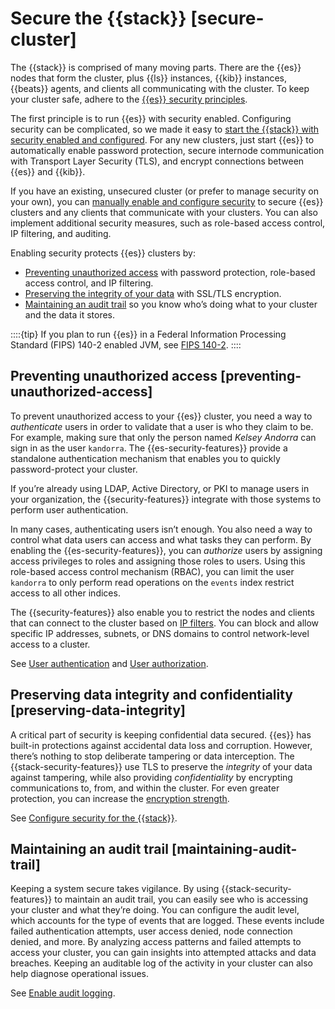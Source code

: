 # Secure the {{stack}} [secure-cluster]

The {{stack}} is comprised of many moving parts. There are the {{es}} nodes that form the cluster, plus {{ls}} instances, {{kib}} instances, {{beats}} agents, and clients all communicating with the cluster. To keep your cluster safe, adhere to the [{{es}} security principles](../../../deploy-manage/security.md).

The first principle is to run {{es}} with security enabled. Configuring security can be complicated, so we made it easy to [start the {{stack}} with security enabled and configured](/deploy-manage/security/security-certificates-keys.md). For any new clusters, just start {{es}} to automatically enable password protection, secure internode communication with Transport Layer Security (TLS), and encrypt connections between {{es}} and {{kib}}.

If you have an existing, unsecured cluster (or prefer to manage security on your own), you can [manually enable and configure security](../../../deploy-manage/security/manually-configure-security-in-self-managed-cluster.md) to secure {{es}} clusters and any clients that communicate with your clusters. You can also implement additional security measures, such as role-based access control, IP filtering, and auditing.

Enabling security protects {{es}} clusters by:

* [Preventing unauthorized access](../../../deploy-manage/security.md#preventing-unauthorized-access) with password protection, role-based access control, and IP filtering.
* [Preserving the integrity of your data](../../../deploy-manage/security.md#preserving-data-integrity) with SSL/TLS encryption.
* [Maintaining an audit trail](../../../deploy-manage/security.md#maintaining-audit-trail) so you know who’s doing what to your cluster and the data it stores.

::::{tip} 
If you plan to run {{es}} in a Federal Information Processing Standard (FIPS) 140-2 enabled JVM, see [FIPS 140-2](../../../deploy-manage/security/fips-140-2.md).
::::



## Preventing unauthorized access [preventing-unauthorized-access] 

To prevent unauthorized access to your {{es}} cluster, you need a way to *authenticate* users in order to validate that a user is who they claim to be. For example, making sure that only the person named *Kelsey Andorra* can sign in as the user `kandorra`. The {{es-security-features}} provide a standalone authentication mechanism that enables you to quickly password-protect your cluster.

If you’re already using LDAP, Active Directory, or PKI to manage users in your organization, the {{security-features}} integrate with those systems to perform user authentication.

In many cases, authenticating users isn’t enough. You also need a way to control what data users can access and what tasks they can perform. By enabling the {{es-security-features}}, you can *authorize* users by assigning access privileges to roles and assigning those roles to users. Using this role-based access control mechanism (RBAC), you can limit the user `kandorra` to only perform read operations on the `events` index restrict access to all other indices.

The {{security-features}} also enable you to restrict the nodes and clients that can connect to the cluster based on [IP filters](../../../deploy-manage/security/ip-traffic-filtering.md). You can block and allow specific IP addresses, subnets, or DNS domains to control network-level access to a cluster.

See [User authentication](../../../deploy-manage/users-roles/cluster-or-deployment-auth/user-authentication.md) and [User authorization](../../../deploy-manage/users-roles/cluster-or-deployment-auth/user-roles.md).


## Preserving data integrity and confidentiality [preserving-data-integrity] 

A critical part of security is keeping confidential data secured. {{es}} has built-in protections against accidental data loss and corruption. However, there’s nothing to stop deliberate tampering or data interception. The {{stack-security-features}} use TLS to preserve the *integrity* of your data against tampering, while also providing *confidentiality* by encrypting communications to, from, and within the cluster. For even	greater protection, you can increase the [encryption strength](../../../deploy-manage/security/enabling-cipher-suites-for-stronger-encryption.md).

See [Configure security for the {{stack}}](/deploy-manage/security/security-certificates-keys.md).


## Maintaining an audit trail [maintaining-audit-trail] 

Keeping a system secure takes vigilance. By using {{stack-security-features}} to maintain an audit trail, you can easily see who is accessing your cluster and what they’re doing. You can configure the audit level, which accounts for the type of events that are logged. These events include failed authentication attempts, user access denied, node connection denied, and more. By analyzing access patterns and failed attempts to access your cluster, you can gain insights into attempted attacks and data breaches. Keeping an auditable log of the activity in your cluster can also help diagnose operational issues.

See [Enable audit logging](../../../deploy-manage/monitor/logging-configuration/enabling-audit-logs.md).

